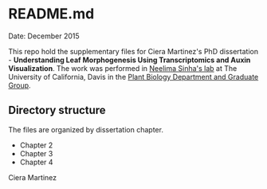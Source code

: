 # README.md

Date: December 2015

This repo hold the supplementary files for Ciera Martinez's PhD dissertation - **Understanding Leaf Morphogenesis Using Transcriptomics and Auxin Visualization**. The work was performed in [Neelima Sinha's lab](http://www-plb.ucdavis.edu/labs/sinha/) at The University of California, Davis in the [Plant Biology Department and Graduate Group](http://www-plb.ucdavis.edu/).

## Directory structure

The files are organized by dissertation chapter. 

+ Chapter 2 
+ Chapter 3
+ Chapter 4

Ciera Martinez
